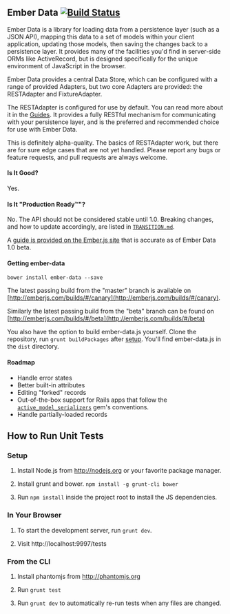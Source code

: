 ## Ember Data [![Build Status](https://secure.travis-ci.org/emberjs/data.svg?branch=master)](http://travis-ci.org/emberjs/data)

Ember Data is a library for loading data from a persistence layer (such as
a JSON API), mapping this data to a set of models within your client application,
updating those models, then saving the changes back to a persistence layer. It 
provides many of the facilities you'd find in server-side ORMs like ActiveRecord, but is
designed specifically for the unique environment of JavaScript in the browser.

Ember Data provides a central Data Store, which can be configured with a range of 
provided Adapters, but two core Adapters are provided: the RESTAdapter and FixtureAdapter. 

The RESTAdapter is configured for use by default. You can read more about it in 
the [Guides](http://emberjs.com/guides/models/connecting-to-an-http-server/). It provides a fully
RESTful mechanism for communicating with your persistence layer, and is the preferred
and recommended choice for use with Ember Data.

This is definitely alpha-quality. The basics of RESTAdapter work, but there are for
sure edge cases that are not yet handled. Please report any bugs or feature
requests, and pull requests are always welcome.

#### Is It Good?

Yes.

#### Is It "Production Ready™"?

No. The API should not be considered stable until 1.0. Breaking changes,
and how to update accordingly, are listed in [`TRANSITION.md`](https://github.com/emberjs/data/blob/master/TRANSITION.md).

A [guide is provided on the Ember.js site](http://emberjs.com/guides/models/) that is accurate as of Ember Data 1.0 beta.

#### Getting ember-data

```no-highlight
bower install ember-data --save
```

The latest passing build from the "master" branch is available on [http://emberjs.com/builds/#/canary](http://emberjs.com/builds/#/canary).

Similarly the latest passing build from the "beta" branch can be found on [http://emberjs.com/builds/#/beta](http://emberjs.com/builds/#/beta)


You also have the option to build ember-data.js yourself.  Clone the repository, run `grunt buildPackages` after [setup](#setup). You'll find ember-data.js in the `dist` directory.

#### Roadmap

* Handle error states
* Better built-in attributes
* Editing "forked" records
* Out-of-the-box support for Rails apps that follow the
  [`active_model_serializers`](https://github.com/rails-api/active_model_serializers) gem's conventions.
* Handle partially-loaded records

## How to Run Unit Tests

### Setup

1. Install Node.js from http://nodejs.org or your favorite package manager.

2. Install grunt and bower. `npm install -g grunt-cli bower`

3. Run `npm install` inside the project root to install the JS dependencies.

### In Your Browser

1. To start the development server, run `grunt dev`.

2. Visit http://localhost:9997/tests

### From the CLI

1. Install phantomjs from http://phantomjs.org

2. Run `grunt test`

3. Run `grunt dev` to automatically re-run tests when any files are changed.
